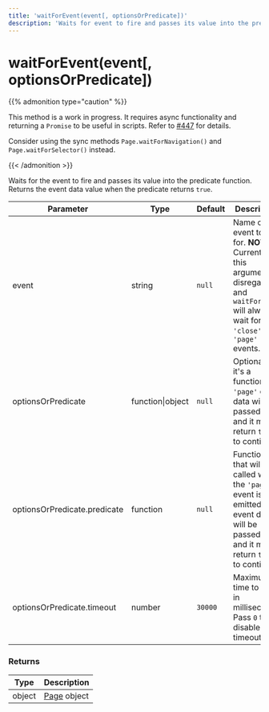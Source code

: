 ```yaml
---
title: 'waitForEvent(event[, optionsOrPredicate])'
description: 'Waits for event to fire and passes its value into the predicate function.'
---
```


# waitForEvent(event[, optionsOrPredicate])

{{% admonition type="caution" %}}

This method is a work in progress.
It requires async functionality and returning a `Promise` to be useful in scripts.
Refer to <a href="https://github.com/grafana/xk6-browser/issues/447">#447</a> for details.

Consider using the sync methods `Page.waitForNavigation()` and `Page.waitForSelector()` instead.

{{< /admonition >}}

Waits for the event to fire and passes its value into the predicate function. Returns the event data value when the predicate returns `true`.

<TableWithNestedRows>

| Parameter                    | Type             | Default | Description                                                                                                                                        |
| ---------------------------- | ---------------- | ------- | -------------------------------------------------------------------------------------------------------------------------------------------------- |
| event                        | string           | `null`  | Name of event to wait for. **NOTE**: Currently this argument is disregarded, and `waitForEvent` will always wait for `'close'` or `'page'` events. |
| optionsOrPredicate           | function\|object | `null`  | Optional. If it's a function, the `'page'` event data will be passed to it and it must return `true` to continue.                                  |
| optionsOrPredicate.predicate | function         | `null`  | Function that will be called when the `'page'` event is emitted. The event data will be passed to it and it must return `true` to continue.        |
| optionsOrPredicate.timeout   | number           | `30000` | Maximum time to wait in milliseconds. Pass `0` to disable timeout.                                                                                 |

</TableWithNestedRows>

### Returns

| Type   | Description                                                                                          |
| ------ | ---------------------------------------------------------------------------------------------------- |
| object | [Page](https://grafana.com/docs/k6/<K6_VERSION>/javascript-api/k6-experimental/browser/page/) object |
